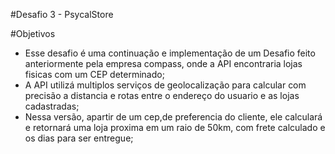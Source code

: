 #Desafio 3 - PsycalStore

#Objetivos

- Esse desafio é uma continuação e implementação de um Desafio feito anteriormente pela
  empresa compass, onde a API encontraria lojas fisicas com um CEP determinado;
- A API utilizá multiplos serviços de geolocalização para calcular com precisão a distancia
  e rotas entre o endereço do usuario e as lojas cadastradas;
- Nessa versão, apartir de um cep,de preferencia do cliente, ele calculará e retornará
uma loja proxima em um raio de 50km, com frete calculado e os dias para ser entregue;
